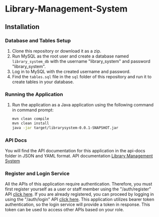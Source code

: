 # Library-Management-System

## Installation

### Database and Tables Setup

1. Clone this repository or download it as a zip.
2. Run MySQL as the root user and create a database named `library_system_db` with the username "library_system" and password "library_system".
3. Log in to MySQL with the created username and password.
4. Find the `tables.sql` file in the `sql` folder of this repository and run it to create tables in your database.

### Running the Application

1. Run the application as a Java application using the following command in command prompt:
   ```sh
   mvn clean compile
   mvn clean install
   java -jar target/librarysystem-0.0.1-SNAPSHOT.jar
### API Docs
You will find the API documentation for this application in the api-docs folder in JSON and YAML format.
API documentation [Library Management System](https://documenter.getpostman.com/view/31701906/2sA3QmEasP)

### Register and Login Service
All the APIs of this application require authentication. Therefore, you must first register yourself as a user or staff member using the "/auth/register" API [click here](https://documenter.getpostman.com/view/31701906/2sA3QmEasP#2f00eec4-2ada-4b2f-ab65-dc20656bfaee). If you are already registered, you can proceed by logging in using the "/auth/login" API [click here](https://documenter.getpostman.com/view/31701906/2sA3QmEasP#82636bfa-cdb4-4c7b-be78-980fef98ab04). This application utilizes bearer token authentication, so the login service will provide a token in response. This token can be used to access other APIs based on your role.
